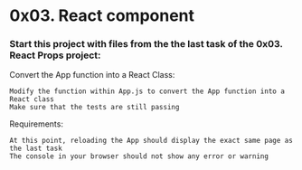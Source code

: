 # 0x03. React component

### Start this project with files from the the last task of the 0x03. React Props project:

Convert the App function into a React Class:

    Modify the function within App.js to convert the App function into a React class
    Make sure that the tests are still passing

Requirements:

    At this point, reloading the App should display the exact same page as the last task
    The console in your browser should not show any error or warning

